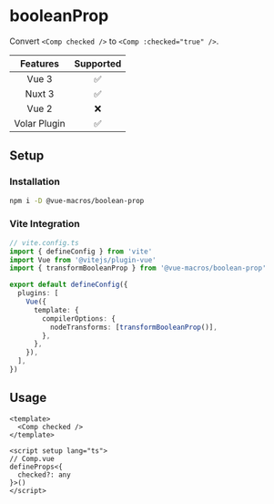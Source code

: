 # booleanProp

<StabilityLevel level="stable" />

Convert `<Comp checked />` to `<Comp :checked="true" />`.

|   Features   |     Supported      |
| :----------: | :----------------: |
|    Vue 3     | :white_check_mark: |
|    Nuxt 3    | :white_check_mark: |
|    Vue 2     |        :x:         |
| Volar Plugin | :white_check_mark: |

## Setup

### Installation

```bash
npm i -D @vue-macros/boolean-prop
```

### Vite Integration

```ts {9-13}
// vite.config.ts
import { defineConfig } from 'vite'
import Vue from '@vitejs/plugin-vue'
import { transformBooleanProp } from '@vue-macros/boolean-prop'

export default defineConfig({
  plugins: [
    Vue({
      template: {
        compilerOptions: {
          nodeTransforms: [transformBooleanProp()],
        },
      },
    }),
  ],
})
```

## Usage

```vue
<template>
  <Comp checked />
</template>
```

```vue
<script setup lang="ts">
// Comp.vue
defineProps<{
  checked?: any
}>()
</script>
```
